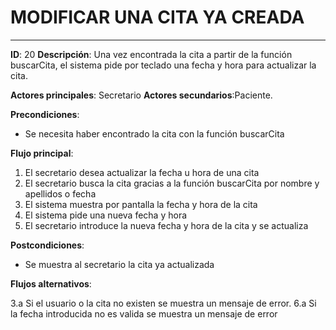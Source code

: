 # MODIFICAR UNA CITA YA CREADA
---
**ID**: 20 **Descripción**: Una vez encontrada la cita a partir de la función buscarCita, el sistema pide por teclado una fecha y hora para actualizar la cita.

**Actores principales**: Secretario **Actores secundarios**:Paciente.

**Precondiciones**:

   * Se necesita haber encontrado la cita con la función buscarCita

**Flujo principal**:

 1. El secretario desea actualizar la fecha u hora de una cita
 2. El secretario busca la cita gracias a la función buscarCita por nombre y apellidos o fecha
 3. El sistema muestra por pantalla la fecha y hora de la cita
 4. El sistema pide una nueva fecha y hora
 5. El secretario introduce la nueva fecha y hora de la cita y se actualiza

**Postcondiciones**:

   * Se muestra al secretario la cita ya actualizada

**Flujos alternativos**:

 3.a Si el usuario o la cita no existen se muestra un mensaje de error.
 6.a Si la fecha introducida no es valida se muestra un mensaje de error



